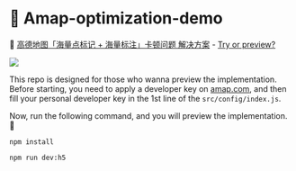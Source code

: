 # 👋 Amap-optimization-demo

🚩 [高德地图「海量点标记 + 海量标注」卡顿问题 解决方案](https://blog.csdn.net/Marker__/article/details/124321573?spm=1001.2014.3001.5501) - [Try or preview?](https://yingjieweb.github.io/amap-optimization-demo/)

<img src="./src/assets/preview.gif" />

This repo is designed for those who wanna preview the implementation. Before starting, you need to apply a developer key on [amap.com](https://lbs.amap.com/api/javascript-api-v2/prerequisites), and then fill your personal developer key in the 1st line of the `src/config/index.js`.

Now, run the following command, and you will preview the implementation. 🎉

```
npm install

npm run dev:h5
```
